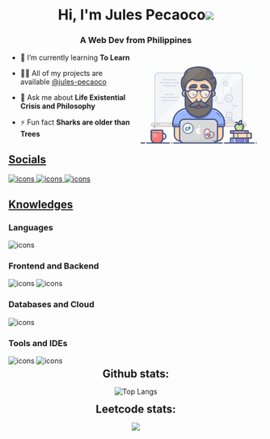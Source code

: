 
<h1 align="center">Hi, I'm Jules Pecaoco<img width="30px" src="https://raw.githubusercontent.com/iampavangandhi/iampavangandhi/master/gifs/Hi.gif"></h1>
<h3 font-size="20" align="center">A Web Dev from Philippines</h3>


- 🌱 I’m currently learning **To Learn** <img align="right" style="width:16rem; height:auto" src="https://raw.githubusercontent.com/Elanza-48/Elanza-48/41a4790484e268102dfdab2b7c59d440d3ffafab/resources/img/geek.gif"/>

- 👨‍💻 All of my projects are available [@jules-pecaoco](github.com/jules-pecaoco)

- 💬 Ask me about **Life Existential Crisis and Philosophy**

- ⚡ Fun fact **Sharks are older than Trees**

<h2 align="left"><u><b>Socials</b></u></h2> 
<a href="https://www.instagram.com/jules.susz/" target="_blank">
  <img a src="https://skillicons.dev/icons?i=instagram&perline=4" alt="icons"/>
</a>
<a href="https://mail.google.com/mail/?view=cm&fs=1&tf=1&to=julesalfonzp@gmail.com" target="_blank">
  <img a src="https://skillicons.dev/icons?i=gmail&perline=4" alt="icons"/>
</a>
<a href="https://www.linkedin.com/in/julesalfonzpecaoco/" target="_blank">
  <img a src="https://skillicons.dev/icons?i=linkedin&perline=4" alt="icons"/>
</a>

<h2 align="left"><u><b>Knowledges</b></u></h2> 

  
<h3 align="left">Languages</h3>
<img a src="https://skillicons.dev/icons?i=python,java,javascript&perline=4" alt="icons"/>
<h3 align="left">Frontend and Backend</h3>
<img a src="https://skillicons.dev/icons?i=css,html,react,bootstrap,jquery, vite&perline=5" alt="icons"/>
<img a src="https://skillicons.dev/icons?i=flask&perline=1" alt="icons"/></div>
<h3 align="left">Databases and Cloud</h3>
<img a src="https://skillicons.dev/icons?i=mysql,sqlite,firebase&perline=5" alt="icons"/>
<h3 align="left">Tools and IDEs</h3>
<img a src="https://skillicons.dev/icons?i=figma,photoshop&perline=5" alt="icons"/>
<img a src="https://skillicons.dev/icons?i=idea,vscode&perline=5" alt="icons"/>

<div align="center">
<h2 align="center" style="margin: 5px 10px;">Github stats:</h2> 

![Top Langs](https://github-readme-stats.vercel.app/api/top-langs/?username=jules-pecaoco&layout=compact&theme=dark)
</div>

<div align="center">
<h2 align="center" style="margin: 5px 10px;">Leetcode stats:</h2> 

![](https://leetcard.jacoblin.cool/jules-pecaoco?)

</div>







